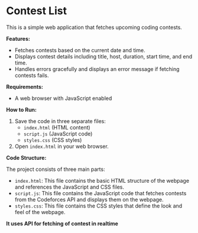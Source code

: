 # Contest List

This is a simple web application that fetches upcoming coding contests.

**Features:**

* Fetches contests based on the current date and time.
* Displays contest details including title, host, duration, start time, and end time.
* Handles errors gracefully and displays an error message if fetching contests fails.

**Requirements:**

* A web browser with JavaScript enabled

**How to Run:**

1. Save the code in three separate files:
    * `index.html` (HTML content)
    * `script.js` (JavaScript code)
    * `styles.css` (CSS styles)
2. Open `index.html` in your web browser.

**Code Structure:**

The project consists of three main parts:

* `index.html`: This file contains the basic HTML structure of the webpage and references the JavaScript and CSS files.
* `script.js`: This file contains the JavaScript code that fetches contests from the Codeforces API and displays them on the webpage.
* `styles.css`: This file contains the CSS styles that define the look and feel of the webpage.

**It uses API for fetching of contest in realtime**


